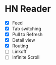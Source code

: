 # HN Reader

- [x] Feed
- [x] Tab switching
- [x] Pull to Refresh
- [x] Detail view
- [x] Routing
- [ ] Linkoff
- [ ] Infinite Scroll
